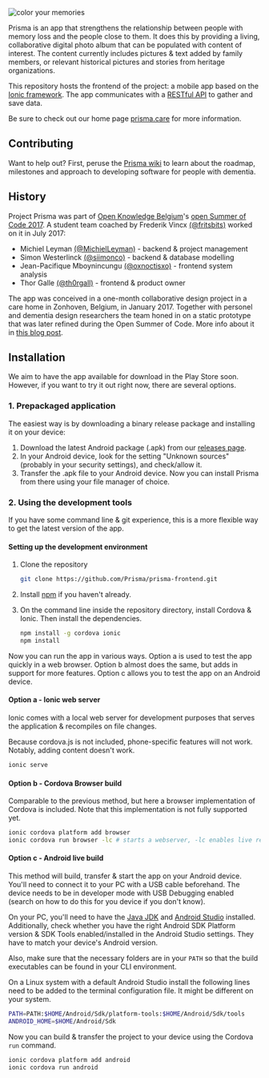 ![color your memories](https://user-images.githubusercontent.com/11543641/28823809-acf0b10a-76bf-11e7-918e-ad34338b66c8.jpg)

Prisma is an app that strengthens the relationship between people with memory loss and the people close to them. It does this by providing a living, collaborative digital photo album that can be populated with content of interest. 
The content currently includes pictures & text added by family members, or relevant historical pictures and stories from heritage organizations.

This repository hosts the frontend of the project: a mobile app based on the [Ionic framework](https://ionicframework.com/). The app communicates with a [RESTful API](https://github.com/Prisma/api) to gather and save data.

Be sure to check out our home page [prisma.care](https://prisma.care/) for more information.

## Contributing

Want to help out?
First, peruse the [Prisma wiki](https://github.com/Prisma/documentation/wiki) to learn about the roadmap, milestones and approach to developing software for people with dementia.

## History

Project Prisma was part of [Open Knowledge Belgium](https://www.openknowledge.be/)'s [open Summer of Code 2017](http://2017.summerofcode.be/). A student team coached by Frederik Vincx [(@fritsbits)](https://github.com/fritsbits) worked on it in July 2017:
- Michiel Leyman [(@MichielLeyman)](https://github.com/MichielLeyman) - backend & project management
- Simon Westerlinck [(@siimonco)](https://github.com/siimonco) - backend & database modelling
- Jean-Pacifique Mboynincungu [(@oxnoctisxo)](https://github.com/oxnoctisxo) - frontend system analysis
- Thor Galle [(@th0rgall)](https://github.com/th0rgall) - frontend & product owner

The app was conceived in a one-month collaborative design project in a care home in Zonhoven, Belgium, in January 2017. Together with personel and dementia design researchers the team honed in on a static prototype that was later refined during the Open Summer of Code. More info about it in [this blog post](http://www.frederikvincx.com/project-prisma-helping-people-with-dementia/).

## Installation

We aim to have the app available for download in the Play Store soon. However, if you want to try it out right now, there are several options.

### 1. Prepackaged application

The easiest way is by downloading a binary release package and installing it on your device:

1. Download the latest Android package (.apk) from our [releases page](https://github.com/Prisma/mobile-app/releases).
2. In your Android device, look for the setting "Unknown sources" (probably in your security settings), and check/allow it.
3. Transfer the .apk file to your Android device. Now you can install Prisma from there using your file manager of choice.

### 2. Using the development tools 

If you have some command line & git experience, this is a more flexible way to get the latest version of the app. 

#### Setting up the development environment

1. Clone the repository

   ```bash 
   git clone https://github.com/Prisma/prisma-frontend.git
   ```

2. Install [npm](https://www.npmjs.com/) if you haven't already.

3. On the command line inside the repository directory, install Cordova & Ionic. Then install the dependencies.

   ```bash
   npm install -g cordova ionic
   npm install
   ```

Now you can run the app in various ways. Option a is used to test the app quickly in a web browser. Option b almost does the same, but adds in support for more features. Option c allows you to test the app on an Android device.

#### Option a - Ionic web server

Ionic comes with a local web server for development purposes that serves the application & recompiles on file changes. 

Because cordova.js is not included, phone-specific features will not work. Notably, adding content doesn't work.

```bash
ionic serve
```

#### Option b - Cordova Browser build

Comparable to the previous method, but here a browser implementation of Cordova is included. Note that this implementation is not fully supported yet. 

```bash
ionic cordova platform add browser
ionic cordova run browser -lc # starts a webserver, -lc enables live reloading & console logging
```

#### Option c - Android live build

This method will build, transfer & start the app on your Android device. You'll need to connect it to your PC with a USB cable beforehand. The device needs to be in developer mode with USB Debugging enabled (search on how to do this for you device if you don't know).

On your PC, you'll need to have the [Java JDK](http://www.oracle.com/technetwork/java/javase/downloads/index-jsp-138363.html) and [Android Studio](https://developer.android.com/studio/index.html) installed. Additionally, check whether you have the right Android SDK Platform version & SDK Tools enabled/installed in the Android Studio settings. They have to match your device's Android version.

Also, make sure that the necessary folders are in your `PATH` so that the build executables can be found in your CLI environment.

On a Linux system with a default Android Studio install the following lines need to be added to the terminal configuration file. It might be different on your system.

```bash
PATH=PATH:$HOME/Android/Sdk/platform-tools:$HOME/Android/Sdk/tools
ANDROID_HOME=$HOME/Android/Sdk
```

Now you can build & transfer the project to your device using the Cordova `run` command.

```bash
ionic cordova platform add android
ionic cordova run android
```

